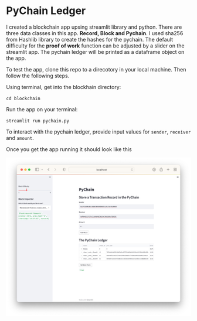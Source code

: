 # PyChain Ledger

I created a blockchain app upsing streamlit library and python. There are three data classes in this app. **Record, Block and Pychain**. I used sha256 from Hashlib library to create the hashes for the pychain. The default difficulty for the **proof of work** function can be adjusted by a slider on the streamlit app. The pychain ledger will be printed as a dataframe object on the app.

To test the app, clone this repo to a direcotory in your local machine. Then follow the following steps.

Using terminal, get into the blockhain directory:

```
cd blockchain
```

Run the app on your terminal:

```
streamlit run pychain.py
```

To interact with the pychain ledger, provide input values for `sender`, `receiver` and `amount`.

Once you get the app running it should look like this

!['Stream lit screenshot'](./images/pychain_screenshot.jpg)